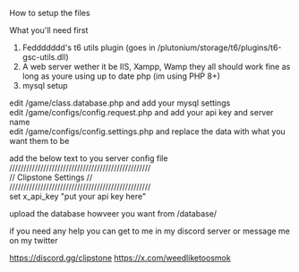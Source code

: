 How to setup the files

What you'll need first
1. Feddddddd's t6 utils plugin (goes in /plutonium/storage/t6/plugins/t6-gsc-utils.dll)
2. A web server wether it be IIS, Xampp, Wamp they all should work fine as long as youre using up to date php (im using PHP 8+)
3. mysql setup


edit /game/class.database.php and add your mysql settings<br>
edit /game/configs/config.request.php and add your api key and server name<br>
edit /game/configs/config.settings.php and replace the data with what you want them to be<br>

add the below text to you server config file<br>
//////////////////////////////////////////////////<br>
//              Clipstone Settings              //<br>
//////////////////////////////////////////////////<br>
set x_api_key "put your api key here"<br>

upload the database howveer you want from /database/

if you need any help you can get to me in my discord server or message me on my twitter

https://discord.gg/clipstone
https://x.com/weedliketoosmok
